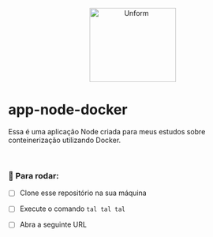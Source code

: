 <p align="center">
    <img src="https://icons-for-free.com/iconfiles/png/512/docker+plain-1324760528924728323.png" height="150" width="175" alt="Unform" />
</p>

# app-node-docker

Essa é uma aplicação Node criada para meus estudos sobre conteinerização utilizando Docker. 

<br>

### 🚀 Para rodar:

- [ ] Clone esse repositório na sua máquina 
- [ ] Execute o comando `tal tal tal`
- [ ] Abra a seguinte URL


